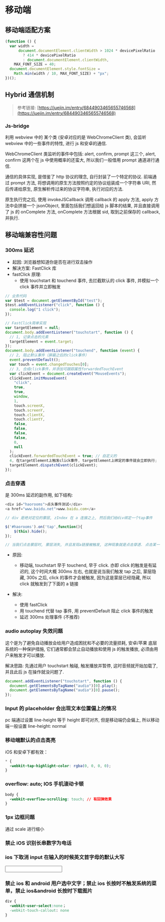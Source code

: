 # 移动端

## 移动端适配方案

```js
(function () {
  var width =
      document.documentElement.clientWidth > 1024 * devicePixelRatio
        ? 414 * devicePixelRatio
        : document.documentElement.clientWidth,
    MAX_FONT_SIZE = 40;
  document.documentElement.style.fontSize =
    Math.min(width / 10, MAX_FONT_SIZE) + "px";
})();
```

## Hybrid 通信机制

> 参考链接: [https://juejin.im/entry/6844903465655746568](https://juejin.im/entry/6844903465655746568)

### Js-bridge

利用 webview 中的 某个类 (安卓对应的是 WebChromeClient 类), 会监听 webview 中的一些事件的特性, 进行 js 和安卓的通信.

WebChromeClient 类监听的事件中包括: alert, confirm, prompt 这三个, alert, confirm 这两个在 js 中使用概率的还蛮大, 所以我们一般借用 prompt 通道进行通信.

通信的具体实现, 是借鉴了 http 协议的理念, 自行封装了一个特定的协议. 前端通过 prompt 方法, 将想调用的原生方法按照约定的协议组装成一个字符串 URI, 然后传递给原生, 原生解析传过来的协议字符串, 执行对应的方法.

原生执行完之后, 使用 invokeJSCallback 调用 callback 的 apply 方法, apply 方法中会拼接一个 jsonObject, 里面包括我们想返回给 js 脚本的结果, 并且直接调用了 js 的 onComplete 方法, onComplete 方法根据 sid, 取到之前保存的 callback, 并执行.

## 移动端兼容性问题

### 300ms 延迟

- 起因: 浏览器想知道你是否在进行双击操作
- 解决方案: FastClick 库
- fastClick 原理:
  - 使用 touchstart 和 touchend 事件, 去拦截默认的 click 事件, 并模拟一个 click 事件并立即触发

```js
// 业务代码
var $test = document.getElementById("test");
$test.addEventListener("click", function () {
  console.log("1 click");
});

// FastClick简单实现
var targetElement = null;
document.body.addEventListener("touchstart", function () {
  // 1, 记录点击的元素
  targetElement = event.target;
});
document.body.addEventListener("touchend", function (event) {
  // 2, 阻止默认事件（屏蔽之后的click事件）
  event.preventDefault();
  var touch = event.changedTouches[0];
  // 3, 合成click事件，并添加可跟踪属性forwardedTouchEvent
  var clickEvent = document.createEvent("MouseEvents");
  clickEvent.initMouseEvent(
    "click",
    true,
    true,
    window,
    1,
    touch.screenX,
    touch.screenY,
    touch.clientX,
    touch.clientY,
    false,
    false,
    false,
    false,
    0,
    null
  );
  clickEvent.forwardedTouchEvent = true; // 自定义的
  4, 在targetElement上触发click事件, targetElement上绑定的事件就会立即执行;
  targetElement.dispatchEvent(clickEvent);
});
```

### 点击穿透

是 300ms 延迟的副作用, 如下结构:

```js
<div id="haorooms">点头事件测试</div>
<a href="www.baidu.net">www.baidu.com</a>

// div 是绝对定位的蒙层, zIndex 在 a 连接之上, 然后我们给div绑定一个tap事件

$('#haorooms').on('tap',function(){
    $(this).hide();
});

// 当我们点击蒙层时, 蒙层消失, 并且发现a链接被触发, 这种现象就是点击穿透. 点击某一节点时会触发节点下方的节点
```

- 原因:

  - 移动端, touchstart 早于 touchend, 早于 click. 亦即 click 的触发是有延迟的, 这个时间大概 300ms 左右, 也就是说当我们触发 tap 之后, 蒙层隐藏, 300s 之后, click 的事件才会被触发, 因为这是蒙层已经隐藏, 所以 click 就触发到了下面的 a 链接

- 解决:
  - 使用 fastClick
  - 用 touchend 代替 tap 事件, 用 preventDefault 阻止 click 事件的触发
  - 延迟 300ms 处理事件 (不推荐)

### audio autoplay 失效问题

这个是为了避免自动播放会给用户造成困扰和不必要的流量损耗, 安卓/苹果 底层系统的一种保护措施, 它们通常都会禁止自动播放和使用 js 的触发播放, 必须由用户来触发才可以播放.

解决思路:
先通过用户 touchstart 触碰, 触发播放并暂停, 这时音频就开始加载了, 并且此后 js 在操作就没问题了.

```js
document.addEventListener("touchstart", function () {
  document.getElementsByTagName("audio")[0].play();
  document.getElementsByTagName("audio")[0].pause();
});
```

### Input 的 placeholder 会出现文本位置偏上的情况

pc 端通过设置 line-height 等于 height 即可对齐, 但是移动端仍会偏上, 所以移动端一般设置 line-height: normal

### 移动端默认的点击高亮

iOS 和安卓下都有效：

```css
* {
  -webkit-tap-highlight-color: rgba(0, 0, 0, 0);
}
```

### overflow: auto; IOS 手机滚动卡顿

```css
body {
  -webkit-overflow-scrolling: touch; // 有回弹效果
}
```

### 1px 边框问题

通过 scale 进行缩小

### 禁止 iOS 识别长串数字为电话

<meta name="format-detection" content="telephone=no" />

### ios 下取消 input 在输入的时候英文首字母的默认大写

<input type="text" autocapitalize="none">

### 禁止 ios 和 android 用户选中文字；禁止 ios 长按时不触发系统的菜单，禁止 ios&android 长按时下载图片

```css
div {
  -webkit-user-select:none；
  -webkit-touch-callout: none
}
```
